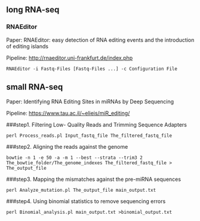 ## long RNA-seq
### RNAEditor
Paper: RNAEditor: easy detection of RNA editing events and
the introduction of editing islands

Pipeline: http://rnaeditor.uni-frankfurt.de/index.php
```
RNAEditor -i Fastq-Files [Fastq-Files ...] -c Configuration File
```
## small RNA-seq
Paper: Identifying RNA Editing Sites in miRNAs by Deep Sequencing

Pipeline: https://www.tau.ac.il/~elieis/miR_editing/

###step1. Filtering Low- Quality Reads and Trimming Sequence Adapters
```
perl Process_reads.pl Input_fastq_file The_filtered_fastq_file
```
###step2. Aligning the reads against the genome
```
bowtie -n 1 -e 50 -a -m 1 --best --strata --trim3 2 The_bowtie_folder/The_genome_indexes The_filtered_fastq_file > The_output_file
```
###step3. Mapping the mismatches against the pre-miRNA sequences
```
perl Analyze_mutation.pl The_output_file main_output.txt
```
###step4. Using binomial statistics to remove sequencing errors
```
perl Binomial_analysis.pl main_output.txt >binomial_output.txt
```
